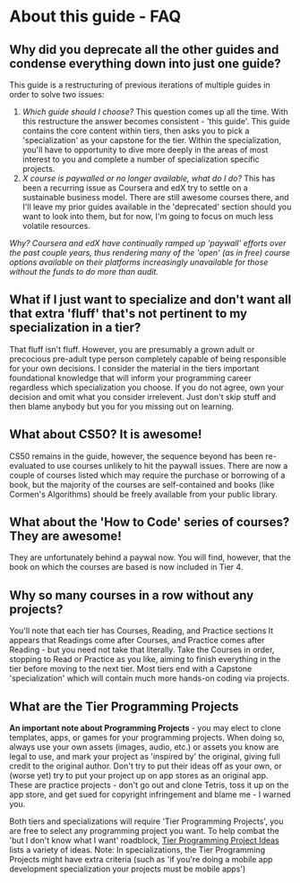 # About this guide - FAQ

## Why did you deprecate all the other guides and condense everything down into just one guide?

This guide is a restructuring of previous iterations of multiple guides in order to solve two issues:

1. _Which guide should I choose?_ This question comes up all the time. With this restructure the answer becomes consistent - 'this guide'. This guide contains the core content within tiers, then asks you to pick a 'specialization' as your capstone for the tier. Within the specialization, you'll have to opportunity to dive more deeply in the areas of most interest to you and complete a number of specialization specific projects.
2. _X course is paywalled or no longer available, what do I do?_ This has been a recurring issue as Coursera and edX try to settle on a sustainable business model. There are still awesome courses there, and I'll leave my prior guides available in the 'deprecated' section should you want to look into them, but for now, I'm going to focus on much less volatile resources.

_Why? Coursera and edX have continually ramped up 'paywall' efforts over the past couple years, thus rendering many of the 'open' (as in free) course options available on their platforms increasingly unavailable for those without the funds to do more than audit._

## What if I just want to specialize and don't want all that extra 'fluff' that's not pertinent to my specialization in a tier?

That fluff isn't fluff. However, you are presumably a grown adult or precocious pre-adult type person completely capable of being responsible for your own decisions. I consider the material in the tiers important foundational knowledge that will inform your programming career regardless which specialization you choose. If you do not agree, own your decision and omit what you consider irrelevent. Just don't skip stuff and then blame anybody but you for you missing out on learning.

## What about CS50? It is awesome!

CS50 remains in the guide, however, the sequence beyond has been re-evaluated to use courses unlikely to hit the paywall issues. There are now a couple of courses listed which may require the purchase or borrowing of a book, but the majority of the courses are self-contained and books (like Cormen's Algorithms) should be freely available from your public library.

## What about the 'How to Code' series of courses? They are awesome!

They are unfortunately behind a paywal now. You will find, however, that the book on which the courses are based is now included in Tier 4.

## Why so many courses in a row without any projects?

You'll note that each tier has Courses, Reading, and Practice sections It appears that Readings come after Courses, and Practice comes after Reading - but you need not take that literally. Take the Courses in order, stopping to Read or Practice as you like, aiming to finish everything in the tier before moving to the next tier. Most tiers end with a Capstone 'specialization' which will contain much more hands-on coding via projects.

## What are the Tier Programming Projects

**An important note about Programming Projects** - you may elect to clone templates, apps, or games for your programming projects. When doing so, always use your own assets (images, audio, etc.) or assets you know are legal to use, and mark your project as 'inspired by' the original, giving full credit to the original author. Don't try to put their ideas off as your own, or (worse yet) try to put your project up on app stores as an original app. These are practice projects - don't go out and clone Tetris, toss it up on the app store, and get sued for copyright infringement and blame me - I warned you.

Both tiers and specializations will require 'Tier Programming Projects', you are free to select any programming project you want. To help combat the 'but I don't know what I want' roadblock, [Tier Programming Project Ideas](./project_ideas.md) lists a variety of ideas. Note: In specializations, the Tier Programming Projects might have extra criteria (such as 'if you're doing a mobile app development specialization your projects must be mobile apps')
